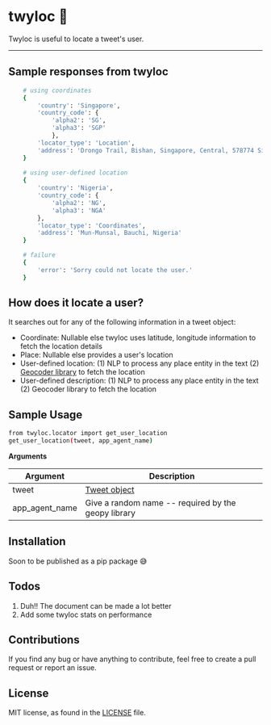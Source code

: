 # twyloc 📍
Twyloc is useful to locate a tweet's user.


--------------------------------------------------------------------------------

## Sample responses from twyloc
```bash
    # using coordinates
    {   
        'country': 'Singapore',
        'country_code': {
            'alpha2': 'SG',
            'alpha3': 'SGP'
            }, 
        'locator_type': 'Location',
        'address': 'Drongo Trail, Bishan, Singapore, Central, 578774 Singapore'
    }
    
    # using user-defined location 
    {
        'country': 'Nigeria', 
        'country_code': {
            'alpha2': 'NG',
            'alpha3': 'NGA'
        },
        'locator_type': 'Coordinates',
        'address': 'Mun-Munsal, Bauchi, Nigeria'
    }

    # failure 
    {
        'error': 'Sorry could not locate the user.'
    }

```

## How does it locate a user? 

It searches out for any of the following information in a tweet object:
<!-- toc -->
- Coordinate:  Nullable else twyloc uses latitude, longitude information to fetch the location details
- Place: Nullable else provides a user's location
- User-defined location: (1) NLP to process any place entity in the text (2) [Geocoder library](https://geocoder.readthedocs.io/) to fetch the location 
- User-defined description: (1) NLP to process any place entity in the text (2) Geocoder library to fetch the location 
<!-- tocstop -->

## Sample Usage
```bash
from twyloc.locator import get_user_location
get_user_location(tweet, app_agent_name)
```

**Arguments**

| Argument | Description 
| ---- | --- | 
| tweet | [Tweet object](https://developer.twitter.com/en/docs/twitter-api/v1/data-dictionary/object-model/tweet) |
| app_agent_name | Give a random name -- required by the geopy library |


## Installation 
Soon to be published as a pip package 😅

## Todos
1. Duh!! The document can be made a lot better 
2. Add some twyloc stats on performance

## Contributions
If you find any bug or have anything to contribute, feel free to create a pull request or report an issue.  

## License
MIT license, as found in the [LICENSE](LICENSE) file.
